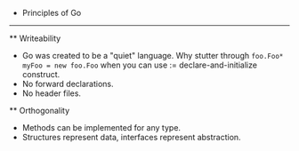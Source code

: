 * Principles of Go
---
** Writeability
  - Go was created to be a "quiet" language. Why stutter through `foo.Foo* myFoo = new foo.Foo` when you can use := declare-and-initialize construct.
  - No forward declarations.
  - No header files.

** Orthogonality
  - Methods can be implemented for any type.
  - Structures represent data, interfaces represent abstraction.
